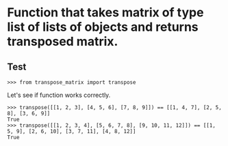 Function that takes matrix of type list of lists of objects and returns transposed matrix.
===

Test
---

    >>> from transpose_matrix import transpose
    
Let's see if function works correctly.

    >>> transpose([[1, 2, 3], [4, 5, 6], [7, 8, 9]]) == [[1, 4, 7], [2, 5, 8], [3, 6, 9]]
    True
    >>> transpose([[1, 2, 3, 4], [5, 6, 7, 8], [9, 10, 11, 12]]) == [[1, 5, 9], [2, 6, 10], [3, 7, 11], [4, 8, 12]]
    True
